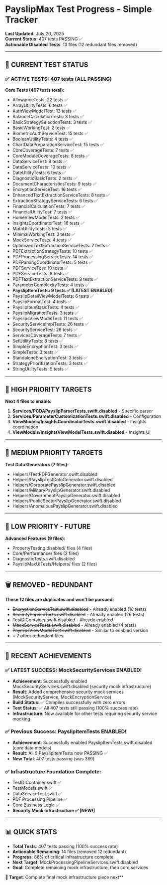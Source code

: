 # PayslipMax Test Progress - Simple Tracker

**Last Updated**: July 20, 2025  
**Current Status**: 407 tests PASSING ✅  
**Actionable Disabled Tests**: 13 files (12 redundant files removed)

---

## 🎯 **CURRENT TEST STATUS**

### **✅ ACTIVE TESTS: 407 tests (ALL PASSING)**

**Core Tests (407 tests total):**
- AllowanceTests: 22 tests ✅
- ArrayUtilityTests: 6 tests ✅
- AuthViewModelTest: 13 tests ✅
- BalanceCalculationTests: 3 tests ✅
- BasicStrategySelectionTests: 3 tests ✅
- BasicWorkingTest: 2 tests ✅
- BiometricAuthServiceTest: 15 tests ✅
- BooleanUtilityTests: 4 tests ✅
- ChartDataPreparationServiceTest: 15 tests ✅
- CoreCoverageTests: 7 tests ✅
- CoreModuleCoverageTests: 8 tests ✅
- DataServiceTest: 9 tests ✅
- DataServiceTests: 10 tests ✅
- DateUtilityTests: 6 tests ✅
- DiagnosticBasicTests: 2 tests ✅
- DocumentCharacteristicsTests: 9 tests ✅
- EncryptionServiceTest: 16 tests ✅
- EnhancedTextExtractionServiceTests: 8 tests ✅
- ExtractionStrategyServiceTests: 6 tests ✅
- FinancialCalculationTests: 7 tests ✅
- FinancialUtilityTest: 7 tests ✅
- HomeViewModelTests: 2 tests ✅
- InsightsCoordinatorTest: 16 tests ✅
- MathUtilityTests: 5 tests ✅
- MinimalWorkingTest: 3 tests ✅
- MockServiceTests: 4 tests ✅
- OptimizedTextExtractionServiceTests: 7 tests ✅
- PDFExtractionStrategyTests: 10 tests ✅
- PDFProcessingServiceTests: 14 tests ✅
- PDFParsingCoordinatorTests: 5 tests ✅
- PDFServiceTest: 10 tests ✅
- PDFServiceTests: 8 tests ✅
- PDFTextExtractionServiceTests: 9 tests ✅
- ParameterComplexityTests: 4 tests ✅
- **PayslipItemTests: 9 tests ✅ [LATEST ENABLED]**
- PayslipDetailViewModelTests: 6 tests ✅
- PayslipFormatTest: 4 tests ✅
- PayslipItemBasicTests: 4 tests ✅
- PayslipMigrationTests: 3 tests ✅
- PayslipsViewModelTest: 11 tests ✅
- SecurityServiceImplTests: 26 tests ✅
- SecurityServiceTest: 26 tests ✅
- ServicesCoverageTests: 7 tests ✅
- SetUtilityTests: 8 tests ✅
- SimpleEncryptionTest: 3 tests ✅
- SimpleTests: 3 tests ✅
- StandaloneEncryptionTest: 3 tests ✅
- StrategyPrioritizationTests: 3 tests ✅
- StringUtilityTests: 5 tests ✅

---

## 🎯 **HIGH PRIORITY TARGETS**

**Next 4 files to enable:**

1. **Services/PCDAPayslipParserTests.swift.disabled** - Specific parser
2. **Services/ParameterCustomizationTests.swift.disabled** - Configuration
3. **ViewModels/InsightsCoordinatorTests.swift.disabled** - Insights coordination
4. **ViewModels/InsightsViewModelTests.swift.disabled** - Insights UI

---

## 🔸 **MEDIUM PRIORITY TARGETS**

**Test Data Generators (7 files):**
- Helpers/TestPDFGenerator.swift.disabled
- Helpers/PayslipTestDataGenerator.swift.disabled
- Helpers/CorporatePayslipGenerator.swift.disabled
- Helpers/MilitaryPayslipGenerator.swift.disabled
- Helpers/GovernmentPayslipGenerator.swift.disabled
- Helpers/PublicSectorPayslipGenerator.swift.disabled
- Helpers/AnomalousPayslipGenerator.swift.disabled

---

## 🔹 **LOW PRIORITY - FUTURE**

**Advanced Features (9 files):**
- PropertyTesting.disabled/ files (4 files)
- Core/Performance/ files (2 files)
- DiagnosticTests.swift.disabled
- PayslipMaxUITests/Helpers/ files (2 files)

---

## 🗑️ **REMOVED - REDUNDANT**

**These 12 files are duplicates and won't be pursued:**
- ~~EncryptionServiceTest.swift.disabled~~ - Already enabled (16 tests)
- ~~SecurityServiceTests.swift.disabled~~ - Already enabled (26 tests)
- ~~TestDIContainer.swift.disabled~~ - Already enabled
- ~~MockServiceTests.swift.disabled~~ - Already enabled (4 tests)
- ~~PayslipsViewModelTest.swift.disabled~~ - Similar to enabled version
- ~~+ 7 other redundant files~~

---

## 🎯 **RECENT ACHIEVEMENTS**

### **✅ LATEST SUCCESS: MockSecurityServices ENABLED!**
- **Achievement**: Successfully enabled MockSecurityServices.swift.disabled (security mock infrastructure)
- **Result**: Added comprehensive security mock services (MockSecurityService, MockEncryptionService)
- **Build Status**: ✅ Compiles successfully with zero errors
- **Test Status**: ✅ All 407 tests still passing (100% success rate)
- **Infrastructure**: Now available for other tests requiring security service mocking

### **✅ Previous Success: PayslipItemTests ENABLED!**
- **Achievement**: Successfully enabled PayslipItemTests.swift.disabled (core data models)
- **Result**: All 9 PayslipItemTests now PASSING ✅
- **New Total**: 407 tests passing (was 389)

### **✅ Infrastructure Foundation Complete:**
- TestDIContainer.swift ✅
- TestModels.swift ✅  
- DataServiceTest.swift ✅
- PDF Processing Pipeline ✅
- Core Business Logic ✅
- **Security Mock Infrastructure ✅ [NEW!]**

---

## 📊 **QUICK STATS**

- **Total Tests**: 407 tests passing (100% success rate)
- **Actionable Remaining**: 14 files (removed 12 redundant)
- **Progress**: 86% of critical infrastructure complete
- **Next Target**: MockProcessingPipelineServices.swift.disabled
- **Goal**: Complete remaining mock infrastructure, then core services

**🚀 Target**: Complete final mock infrastructure piece next**
